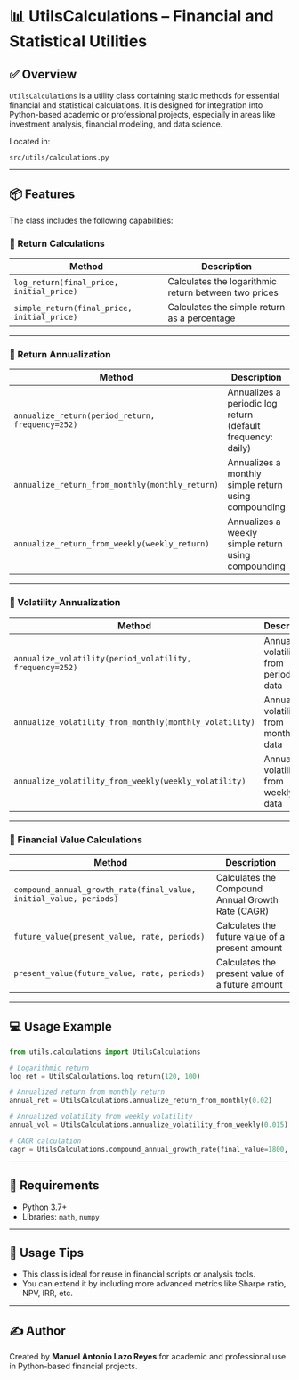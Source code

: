 
# 📊 UtilsCalculations – Financial and Statistical Utilities

## ✅ Overview

`UtilsCalculations` is a utility class containing static methods for essential financial and statistical calculations. It is designed for integration into Python-based academic or professional projects, especially in areas like investment analysis, financial modeling, and data science.

Located in:
```
src/utils/calculations.py
```

---

## 📦 Features

The class includes the following capabilities:

### 🔹 Return Calculations

| Method | Description |
|--------|-------------|
| `log_return(final_price, initial_price)` | Calculates the logarithmic return between two prices |
| `simple_return(final_price, initial_price)` | Calculates the simple return as a percentage |

---

### 🔹 Return Annualization

| Method | Description |
|--------|-------------|
| `annualize_return(period_return, frequency=252)` | Annualizes a periodic log return (default frequency: daily) |
| `annualize_return_from_monthly(monthly_return)` | Annualizes a monthly simple return using compounding |
| `annualize_return_from_weekly(weekly_return)` | Annualizes a weekly simple return using compounding |

---

### 🔹 Volatility Annualization

| Method | Description |
|--------|-------------|
| `annualize_volatility(period_volatility, frequency=252)` | Annualizes volatility from periodic data |
| `annualize_volatility_from_monthly(monthly_volatility)` | Annualizes volatility from monthly data |
| `annualize_volatility_from_weekly(weekly_volatility)` | Annualizes volatility from weekly data |

---

### 🔹 Financial Value Calculations

| Method | Description |
|--------|-------------|
| `compound_annual_growth_rate(final_value, initial_value, periods)` | Calculates the Compound Annual Growth Rate (CAGR) |
| `future_value(present_value, rate, periods)` | Calculates the future value of a present amount |
| `present_value(future_value, rate, periods)` | Calculates the present value of a future amount |

---

## 💻 Usage Example

```python
from utils.calculations import UtilsCalculations

# Logarithmic return
log_ret = UtilsCalculations.log_return(120, 100)

# Annualized return from monthly return
annual_ret = UtilsCalculations.annualize_return_from_monthly(0.02)

# Annualized volatility from weekly volatility
annual_vol = UtilsCalculations.annualize_volatility_from_weekly(0.015)

# CAGR calculation
cagr = UtilsCalculations.compound_annual_growth_rate(final_value=1800, initial_value=1000, periods=5)
```

---

## 📁 Requirements

- Python 3.7+
- Libraries: `math`, `numpy`

---

## 🧩 Usage Tips

- This class is ideal for reuse in financial scripts or analysis tools.
- You can extend it by including more advanced metrics like Sharpe ratio, NPV, IRR, etc.

---

## ✍️ Author

Created by **Manuel Antonio Lazo Reyes** for academic and professional use in Python-based financial projects.
